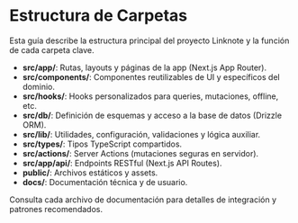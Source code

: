# Estructura de Carpetas

Esta guía describe la estructura principal del proyecto Linknote y la función de cada carpeta clave.

- **src/app/**: Rutas, layouts y páginas de la app (Next.js App Router).
- **src/components/**: Componentes reutilizables de UI y específicos del dominio.
- **src/hooks/**: Hooks personalizados para queries, mutaciones, offline, etc.
- **src/db/**: Definición de esquemas y acceso a la base de datos (Drizzle ORM).
- **src/lib/**: Utilidades, configuración, validaciones y lógica auxiliar.
- **src/types/**: Tipos TypeScript compartidos.
- **src/actions/**: Server Actions (mutaciones seguras en servidor).
- **src/app/api/**: Endpoints RESTful (Next.js API Routes).
- **public/**: Archivos estáticos y assets.
- **docs/**: Documentación técnica y de usuario.

Consulta cada archivo de documentación para detalles de integración y patrones recomendados.
